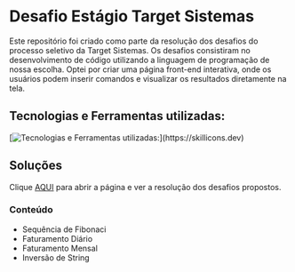 
# Desafio Estágio Target Sistemas

Este repositório foi criado como parte da resolução dos desafios do processo seletivo da Target Sistemas. Os desafios consistiram no desenvolvimento de código utilizando a linguagem de programação de nossa escolha. Optei por criar uma página front-end interativa, onde os usuários podem inserir comandos e visualizar os resultados diretamente na tela.

## Tecnologias e Ferramentas utilizadas:
[![Tecnologias e Ferramentas utilizadas:](https://skillicons.dev/icons?i=js,html,css,github,git,vscode,)](https://skillicons.dev)




## Soluções

Clique [AQUI](https://felipemanchester.github.io/estagio-target-sistemas) para abrir a página e ver a resolução dos desafios propostos. 

### Conteúdo

- Sequência de Fibonaci
- Faturamento Diário
- Faturamento Mensal
- Inversão de String




